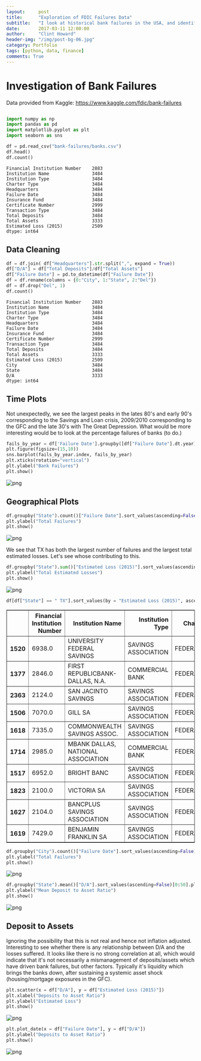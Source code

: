 ```yaml
---
layout:     post
title:      "Exploration of FDIC Failures Data"
subtitle:   "I look at historical bank failures in the USA, and identify some key temporal trends as well as location based trends. I then kick-off a basic look at what metrics might drive these failures."
date:       2017-03-11 12:00:00
author:     "Clint Howard"
header-img: "/img/post-bg-06.jpg"
category: Portfolio
tags: [python, data, finance]
comments: True
---
```




# Investigation of Bank Failures
Data provided from Kaggle: https://www.kaggle.com/fdic/bank-failures


```python

import numpy as np
import pandas as pd 
import matplotlib.pyplot as plt
import seaborn as sns

```


```python
df = pd.read_csv("bank-failures/banks.csv")
df.head()
df.count()
```




    Financial Institution Number    2883
    Institution Name                3484
    Institution Type                3484
    Charter Type                    3484
    Headquarters                    3484
    Failure Date                    3484
    Insurance Fund                  3484
    Certificate Number              2999
    Transaction Type                3484
    Total Deposits                  3484
    Total Assets                    3333
    Estimated Loss (2015)           2509
    dtype: int64



## Data Cleaning


```python
df = df.join( df["Headquarters"].str.split(",", expand = True))
df["D/A"] = df["Total Deposits"]/df["Total Assets"]
df["Failure Date"] = pd.to_datetime(df["Failure Date"])
df = df.rename(columns = {0:"City", 1:"State", 2:"Del"})
df = df.drop("Del", 1)
df.count()
```




    Financial Institution Number    2883
    Institution Name                3484
    Institution Type                3484
    Charter Type                    3484
    Headquarters                    3484
    Failure Date                    3484
    Insurance Fund                  3484
    Certificate Number              2999
    Transaction Type                3484
    Total Deposits                  3484
    Total Assets                    3333
    Estimated Loss (2015)           2509
    City                            3484
    State                           3484
    D/A                             3333
    dtype: int64



## Time Plots
Not unexpectedly, we see the largest peaks in the lates 80's and early 90's corresponding to the Savings and Loan crisis, 2009/2010 corresponding to the GFC and the late 30's with The Great Depression. What would be more interesting would be to look at the percentage failures of banks (to do.)


```python
fails_by_year = df['Failure Date'].groupby([df["Failure Date"].dt.year]).agg('count')
plt.figure(figsize=(15,10))
sns.barplot(fails_by_year.index, fails_by_year)
plt.xticks(rotation="vertical")
plt.ylabel("Bank Failures")
plt.show()
```


![png](/img/fdic_6_0.png)


## Geographical Plots



```python
df.groupby("State").count()["Failure Date"].sort_values(ascending=False)[0:25].plot(kind="bar")
plt.ylabel("Total Failures")
plt.show()
```


![png](/img/fdic_8_0.png)


We see that TX has both the largest number of failures and the largest total estimated losses. Let's see whose contributing to this.


```python
df.groupby("State").sum()["Estimated Loss (2015)"].sort_values(ascending=False)[0:25].plot(kind="bar")
plt.ylabel("Total Estimated Losses")
plt.show()
```


![png](/img/fdic_10_0.png)



```python
df[df["State"] == " TX"].sort_values(by = "Estimated Loss (2015)", ascending = False)[0:10]
```




<div>
<table border="1" class="dataframe">
  <thead>
    <tr style="text-align: right;">
      <th></th>
      <th>Financial Institution Number</th>
      <th>Institution Name</th>
      <th>Institution Type</th>
      <th>Charter Type</th>
      <th>Headquarters</th>
      <th>Failure Date</th>
      <th>Insurance Fund</th>
      <th>Certificate Number</th>
      <th>Transaction Type</th>
      <th>Total Deposits</th>
      <th>Total Assets</th>
      <th>Estimated Loss (2015)</th>
      <th>City</th>
      <th>State</th>
      <th>D/A</th>
    </tr>
  </thead>
  <tbody>
    <tr>
      <th>1520</th>
      <td>6938.0</td>
      <td>UNIVERSITY FEDERAL SAVINGS</td>
      <td>SAVINGS ASSOCIATION</td>
      <td>FEDERAL/STATE</td>
      <td>HOUSTON, TX</td>
      <td>1989-02-14</td>
      <td>RTC</td>
      <td>30685.0</td>
      <td>ACQUISITION</td>
      <td>3776427</td>
      <td>4480389.0</td>
      <td>2177985.0</td>
      <td>HOUSTON</td>
      <td>TX</td>
      <td>0.842879</td>
    </tr>
    <tr>
      <th>1377</th>
      <td>2846.0</td>
      <td>FIRST REPUBLICBANK-DALLAS, N.A.</td>
      <td>COMMERCIAL BANK</td>
      <td>FEDERAL</td>
      <td>DALLAS, TX</td>
      <td>1988-07-29</td>
      <td>FDIC</td>
      <td>3165.0</td>
      <td>ACQUISITION</td>
      <td>7680063</td>
      <td>17085655.0</td>
      <td>2017459.0</td>
      <td>DALLAS</td>
      <td>TX</td>
      <td>0.449504</td>
    </tr>
    <tr>
      <th>2363</th>
      <td>2124.0</td>
      <td>SAN JACINTO SAVINGS</td>
      <td>SAVINGS ASSOCIATION</td>
      <td>FEDERAL/STATE</td>
      <td>HOUSTON, TX</td>
      <td>1990-11-30</td>
      <td>RTC</td>
      <td>31058.0</td>
      <td>ACQUISITION</td>
      <td>2894745</td>
      <td>2869629.0</td>
      <td>1700654.0</td>
      <td>HOUSTON</td>
      <td>TX</td>
      <td>1.008752</td>
    </tr>
    <tr>
      <th>1506</th>
      <td>7070.0</td>
      <td>GILL SA</td>
      <td>SAVINGS ASSOCIATION</td>
      <td>FEDERAL/STATE</td>
      <td>SAN ANTONIO, TX</td>
      <td>1989-02-07</td>
      <td>RTC</td>
      <td>31503.0</td>
      <td>ACQUISITION</td>
      <td>1448432</td>
      <td>1207294.0</td>
      <td>1659803.0</td>
      <td>SAN ANTONIO</td>
      <td>TX</td>
      <td>1.199734</td>
    </tr>
    <tr>
      <th>1618</th>
      <td>7335.0</td>
      <td>COMMONWEALTH SAVINGS ASSOC.</td>
      <td>SAVINGS ASSOCIATION</td>
      <td>FEDERAL/STATE</td>
      <td>HOUSTON, TX</td>
      <td>1989-03-09</td>
      <td>RTC</td>
      <td>31896.0</td>
      <td>TRANSFER</td>
      <td>1608452</td>
      <td>1647893.0</td>
      <td>1613353.0</td>
      <td>HOUSTON</td>
      <td>TX</td>
      <td>0.976066</td>
    </tr>
    <tr>
      <th>1714</th>
      <td>2985.0</td>
      <td>MBANK DALLAS, NATIONAL ASSOCIATION</td>
      <td>COMMERCIAL BANK</td>
      <td>FEDERAL</td>
      <td>DALLAS, TX</td>
      <td>1989-03-28</td>
      <td>FDIC</td>
      <td>3163.0</td>
      <td>ACQUISITION</td>
      <td>4033803</td>
      <td>6556056.0</td>
      <td>1610809.0</td>
      <td>DALLAS</td>
      <td>TX</td>
      <td>0.615279</td>
    </tr>
    <tr>
      <th>1517</th>
      <td>6952.0</td>
      <td>BRIGHT BANC</td>
      <td>SAVINGS ASSOCIATION</td>
      <td>FEDERAL/STATE</td>
      <td>DALLAS, TX</td>
      <td>1989-02-10</td>
      <td>RTC</td>
      <td>31095.0</td>
      <td>ACQUISITION</td>
      <td>3004443</td>
      <td>4388466.0</td>
      <td>1307798.0</td>
      <td>DALLAS</td>
      <td>TX</td>
      <td>0.684623</td>
    </tr>
    <tr>
      <th>1823</th>
      <td>2100.0</td>
      <td>VICTORIA SA</td>
      <td>SAVINGS ASSOCIATION</td>
      <td>FEDERAL/STATE</td>
      <td>SAN ANTONIO, TX</td>
      <td>1989-06-29</td>
      <td>RTC</td>
      <td>29378.0</td>
      <td>PAYOUT</td>
      <td>855717</td>
      <td>882849.0</td>
      <td>968972.0</td>
      <td>SAN ANTONIO</td>
      <td>TX</td>
      <td>0.969268</td>
    </tr>
    <tr>
      <th>1627</th>
      <td>2104.0</td>
      <td>BANCPLUS SAVINGS ASSOCIATION</td>
      <td>SAVINGS ASSOCIATION</td>
      <td>FEDERAL/STATE</td>
      <td>PASADENA, TX</td>
      <td>1989-03-09</td>
      <td>RTC</td>
      <td>31128.0</td>
      <td>ACQUISITION</td>
      <td>923026</td>
      <td>751461.0</td>
      <td>964160.0</td>
      <td>PASADENA</td>
      <td>TX</td>
      <td>1.228309</td>
    </tr>
    <tr>
      <th>1619</th>
      <td>7429.0</td>
      <td>BENJAMIN FRANKLIN SA</td>
      <td>SAVINGS ASSOCIATION</td>
      <td>FEDERAL/STATE</td>
      <td>HOUSTON, TX</td>
      <td>1989-03-09</td>
      <td>RTC</td>
      <td>30761.0</td>
      <td>ACQUISITION</td>
      <td>2004722</td>
      <td>2641392.0</td>
      <td>882240.0</td>
      <td>HOUSTON</td>
      <td>TX</td>
      <td>0.758964</td>
    </tr>
  </tbody>
</table>
</div>




```python
df.groupby("City").count()["Failure Date"].sort_values(ascending=False)[0:25].plot(kind="bar")
plt.ylabel("Total Failures")
plt.show()
```


![png](/img/fdic_12_0.png)



```python
df.groupby("State").mean()["D/A"].sort_values(ascending=False)[0:50].plot(kind="bar")
plt.ylabel("Mean Deposit to Asset Ratio")
plt.show()
```


![png](/img/fdic_13_0.png)


## Deposit to Assets
Ignoring the possibility that this is not real and hence not inflation adjusted. Interesting to see whether there is any relationship between D/A and the losses suffered. It looks like there is no strong correlation at all, which would indicate that it's not necessarily a mismanagement of deposits/assets which have driven bank failures, but other factors. Typically it's liquidity which brings the banks down, after sustaining a systemic asset shock (housing/mortgage exposures in the GFC).


```python
plt.scatter(x = df["D/A"], y = df["Estimated Loss (2015)"])
plt.xlabel("Deposits to Asset Ratio")
plt.ylabel("Estimated Loss")
plt.show()
```


![png](/img/fdic_15_0.png)



```python
plt.plot_date(x = df["Failure Date"], y = df["D/A"])
plt.ylabel("Deposits to Asset Ratio")
plt.show()
```


![png](/img/fdic_16_0.png)


